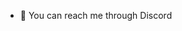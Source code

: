 - 💼 You can reach me through Discord
  

<!---
DevIsPurple/DevIsPurple is a ✨ special ✨ repository because its `README.md` (this file) appears on your GitHub profile.
You can click the Preview link to take a look at your changes.
--->
